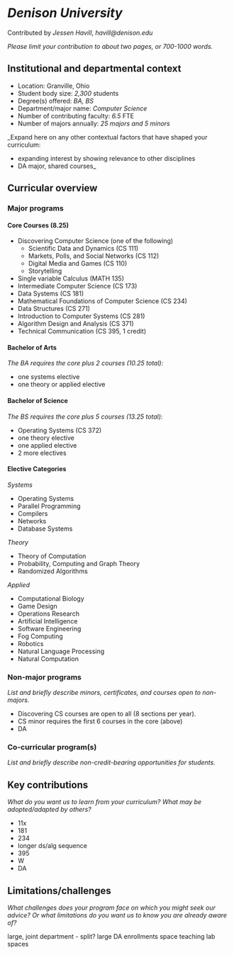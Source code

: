 # _Denison University_
Contributed by _Jessen Havill_, _havill@denison.edu_

_Please limit your contribution to about two pages, or 700-1000 words._

## Institutional and departmental context
- Location: Granville, Ohio
- Student body size: _2,300_ students
- Degree(s) offered: _BA, BS_
- Department/major name: _Computer Science_
- Number of contributing faculty: _6.5_ FTE
- Number of majors annually: _25 majors and 5 minors_

_Expand here on any other contextual factors that have shaped your curriculum: 
- expanding interest by showing relevance to other disciplines
- DA major, shared courses_

## Curricular overview

### Major programs

#### Core Courses (8.25)

- Discovering Computer Science (one of the following)
  - Scientific Data and Dynamics (CS 111)
  - Markets, Polls, and Social Networks (CS 112)
  - Digital Media and Games (CS 110)
  - Storytelling
- Single variable Calculus (MATH 135)
- Intermediate Computer Science (CS 173)
- Data Systems (CS 181)
- Mathematical Foundations of Computer Science (CS 234)
- Data Structures (CS 271)
- Introduction to Computer Systems (CS 281)
- Algorithm Design and Analysis (CS 371)
- Technical Communication (CS 395, 1 credit)

#### Bachelor of Arts

_The BA requires the core plus 2 courses (10.25 total):_
- one systems elective
- one theory or applied elective

#### Bachelor of Science

_The BS requires the core plus 5 courses (13.25 total):_
- Operating Systems (CS 372)
- one theory elective
- one applied elective
- 2 more electives

#### Elective Categories

_Systems_
- Operating Systems
- Parallel Programming
- Compilers
- Networks
- Database Systems

_Theory_
- Theory of Computation
- Probability, Computing and Graph Theory
- Randomized Algorithms

_Applied_
- Computational Biology
- Game Design
- Operations Research
- Artificial Intelligence
- Software Engineering
- Fog Computing
- Robotics
- Natural Language Processing
- Natural Computation

### Non-major programs

_List and briefly describe minors, certificates, and courses open to non-majors._

- Discovering CS courses are open to all (8 sections per year).
- CS minor requires the first 6 courses in the core (above)
- DA

### Co-curricular program(s)

_List and briefly describe non-credit-bearing opportunities for students._

## Key contributions
_What do you want us to learn from your curriculum? What may be adopted/adapted by others?_

- 11x
- 181
- 234
- longer ds/alg sequence
- 395
- W
- DA

## Limitations/challenges
_What challenges does your program face on which you might seek our advice? Or what limitations do you want us to know you are already aware of?_

large, joint department - split?
large DA enrollments
space
teaching lab spaces
